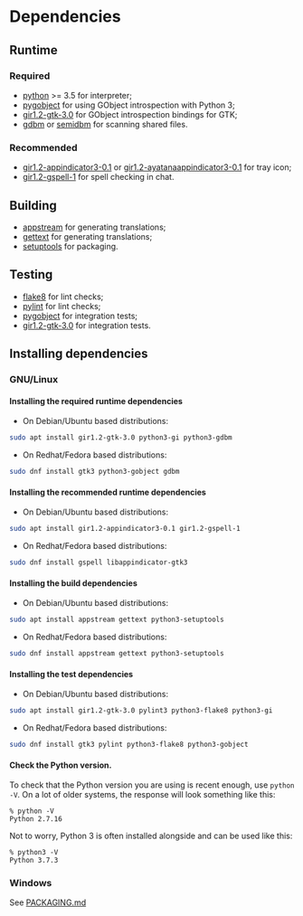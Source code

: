 # Dependencies

## Runtime

### Required

* [python](https://www.python.org/) >= 3.5 for interpreter;
* [pygobject](https://pygobject.readthedocs.io/en/latest/getting_started.html) for using GObject introspection with Python 3;
* [gir1.2-gtk-3.0](https://www.gtk.org/) for GObject introspection bindings for GTK;
* [gdbm](https://www.gnu.org.ua/software/gdbm/) or [semidbm](https://semidbm.readthedocs.io/en/latest/) for scanning shared files.

### Recommended

* [gir1.2-appindicator3-0.1](https://lazka.github.io/pgi-docs/AppIndicator3-0.1/index.html) or [gir1.2-ayatanaappindicator3-0.1](https://lazka.github.io/pgi-docs/AyatanaAppIndicator3-0.1/index.html) for tray icon;
* [gir1.2-gspell-1](https://lazka.github.io/pgi-docs/Gspell-1/index.html) for spell checking in chat.

## Building

* [appstream](https://www.freedesktop.org/wiki/Distributions/AppStream/) for generating translations;
* [gettext](https://www.gnu.org/software/gettext/) for generating translations;
* [setuptools](https://setuptools.readthedocs.io/en/latest/) for packaging.

## Testing

* [flake8](https://flake8.pycqa.org/en/latest/) for lint checks;
* [pylint](https://www.pylint.org/) for lint checks;
* [pygobject](https://pygobject.readthedocs.io/en/latest/getting_started.html) for integration tests;
* [gir1.2-gtk-3.0](https://www.gtk.org/) for integration tests.

## Installing dependencies

### GNU/Linux

#### Installing the required runtime dependencies
* On Debian/Ubuntu based distributions:

```sh
sudo apt install gir1.2-gtk-3.0 python3-gi python3-gdbm
```

* On Redhat/Fedora based distributions:

```sh
sudo dnf install gtk3 python3-gobject gdbm
```

#### Installing the recommended runtime dependencies
* On Debian/Ubuntu based distributions:

```sh
sudo apt install gir1.2-appindicator3-0.1 gir1.2-gspell-1
```

* On Redhat/Fedora based distributions:

```sh
sudo dnf install gspell libappindicator-gtk3
```

#### Installing the build dependencies
* On Debian/Ubuntu based distributions:

```sh
sudo apt install appstream gettext python3-setuptools
```

* On Redhat/Fedora based distributions:

```sh
sudo dnf install appstream gettext python3-setuptools
```

#### Installing the test dependencies
* On Debian/Ubuntu based distributions:

```sh
sudo apt install gir1.2-gtk-3.0 pylint3 python3-flake8 python3-gi
```

* On Redhat/Fedora based distributions:

```sh
sudo dnf install gtk3 pylint python3-flake8 python3-gobject
```

#### Check the Python version.
To check that the Python version you are using is recent enough, use `python -V`. On a lot of older systems, the response will look something like this:

```console
% python -V
Python 2.7.16
```

Not to worry, Python 3 is often installed alongside and can be used like this:

```console
% python3 -V
Python 3.7.3
```

### Windows
See [PACKAGING.md](PACKAGING.md#windows)
